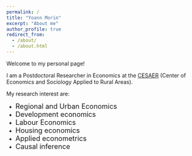 ```yaml
---
permalink: /
title: "Yoann Morin"
excerpt: "About me"
author_profile: true
redirect_from: 
  - /about/
  - /about.html
---
```

Welcome to my personal page!

I am a Postdoctoral Researcher in Economics at the [CESAER](https://www2.dijon.inrae.fr/cesaer/) (Center of Economics and Sociology Applied to Rural Areas).


My research interest are:
- <font size="4">Regional and Urban Economics</font>
- <font size="4">Development economics</font>
- <font size="4">Labour Economics</font>
- <font size="4">Housing economics</font>
- <font size="4">Applied econometrics</font>
- <font size="4">Causal inference</font>

